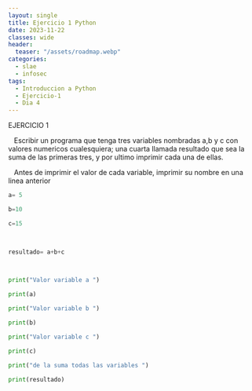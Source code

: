 ```yaml
---
layout: single
title: Ejercicio 1 Python
date: 2023-11-22
classes: wide
header:
  teaser: "/assets/roadmap.webp"
categories:
  - slae
  - infosec
tags:
  - Introduccion a Python
  - Ejercicio-1
  - Dia 4
---
```


EJERCICIO 1

   Escribir un programa que tenga tres variables nombradas a,b y c con valores numericos cualesquiera; una cuarta llamada resultado que sea la suma de las primeras tres, y por ultimo imprimir cada una de ellas.

   Antes de imprimir el valor de cada variable, imprimir su nombre en una linea anterior

```python
a= 5

b=10

c=15

  

resultado= a+b+c

  

print("Valor variable a ")

print(a)

print("Valor variable b ")

print(b)

print("Valor variable c ")

print(c)

print("de la suma todas las variables ")

print(resultado)
```